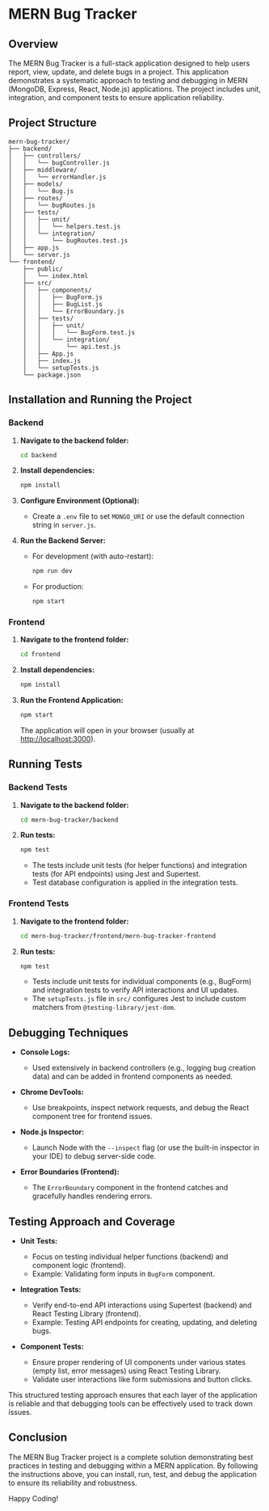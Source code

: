 # MERN Bug Tracker

## Overview

The MERN Bug Tracker is a full-stack application designed to help users report, view, update, and delete bugs in a project. This application demonstrates a systematic approach to testing and debugging in MERN (MongoDB, Express, React, Node.js) applications. The project includes unit, integration, and component tests to ensure application reliability.

## Project Structure


```
mern-bug-tracker/
├── backend/
│   ├── controllers/
│   │   └── bugController.js
│   ├── middleware/
│   │   └── errorHandler.js
│   ├── models/
│   │   └── Bug.js
│   ├── routes/
│   │   └── bugRoutes.js
│   ├── tests/
│   │   ├── unit/
│   │   │   └── helpers.test.js
│   │   └── integration/
│   │       └── bugRoutes.test.js
│   ├── app.js
│   └── server.js
└── frontend/
    ├── public/
    │   └── index.html
    ├── src/
    │   ├── components/
    │   │   ├── BugForm.js
    │   │   ├── BugList.js
    │   │   └── ErrorBoundary.js
    │   ├── tests/
    │   │   ├── unit/
    │   │   │   └── BugForm.test.js
    │   │   └── integration/
    │   │       └── api.test.js
    │   ├── App.js
    │   ├── index.js
    │   └── setupTests.js
    └── package.json

```

## Installation and Running the Project

### Backend

1. **Navigate to the backend folder:**
   ```bash
   cd backend
   ```

2. **Install dependencies:**
   ```bash
   npm install
   ```

3. **Configure Environment (Optional):**
   - Create a `.env` file to set `MONGO_URI` or use the default connection string in `server.js`.

4. **Run the Backend Server:**
   - For development (with auto-restart):
     ```bash
     npm run dev
     ```
   - For production:
     ```bash
     npm start
     ```

### Frontend

1. **Navigate to the frontend folder:**
   ```bash
   cd frontend
   ```

2. **Install dependencies:**
   ```bash
   npm install
   ```

3. **Run the Frontend Application:**
   ```bash
   npm start
   ```
   The application will open in your browser (usually at [http://localhost:3000](http://localhost:3000)).

## Running Tests

### Backend Tests

1. **Navigate to the backend folder:**
   ```bash
   cd mern-bug-tracker/backend
   ```
2. **Run tests:**
   ```bash
   npm test
   ```
   - The tests include unit tests (for helper functions) and integration tests (for API endpoints) using Jest and Supertest.
   - Test database configuration is applied in the integration tests.

### Frontend Tests

1. **Navigate to the frontend folder:**
   ```bash
   cd mern-bug-tracker/frontend/mern-bug-tracker-frontend
   ```
2. **Run tests:**
   ```bash
   npm test
   ```
   - Tests include unit tests for individual components (e.g., BugForm) and integration tests to verify API interactions and UI updates.
   - The `setupTests.js` file in `src/` configures Jest to include custom matchers from `@testing-library/jest-dom`.

## Debugging Techniques

- **Console Logs:**  
  - Used extensively in backend controllers (e.g., logging bug creation data) and can be added in frontend components as needed.

- **Chrome DevTools:**  
  - Use breakpoints, inspect network requests, and debug the React component tree for frontend issues.

- **Node.js Inspector:**  
  - Launch Node with the `--inspect` flag (or use the built-in inspector in your IDE) to debug server-side code.

- **Error Boundaries (Frontend):**  
  - The `ErrorBoundary` component in the frontend catches and gracefully handles rendering errors.

## Testing Approach and Coverage

- **Unit Tests:**  
  - Focus on testing individual helper functions (backend) and component logic (frontend).
  - Example: Validating form inputs in `BugForm` component.

- **Integration Tests:**  
  - Verify end-to-end API interactions using Supertest (backend) and React Testing Library (frontend).
  - Example: Testing API endpoints for creating, updating, and deleting bugs.

- **Component Tests:**  
  - Ensure proper rendering of UI components under various states (empty list, error messages) using React Testing Library.
  - Validate user interactions like form submissions and button clicks.

This structured testing approach ensures that each layer of the application is reliable and that debugging tools can be effectively used to track down issues.

## Conclusion

The MERN Bug Tracker project is a complete solution demonstrating best practices in testing and debugging within a MERN application. By following the instructions above, you can install, run, test, and debug the application to ensure its reliability and robustness.

Happy Coding!
```